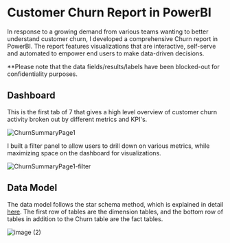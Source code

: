# Customer Churn Report in PowerBI

In response to a growing demand from various teams wanting to better understand customer churn, I developed a comprehensive Churn report in PowerBI. The report features visualizations that are interactive, self-serve and automated to empower end users to make data-driven decisions. 

**Please note that the data fields/results/labels have been blocked-out for confidentiality purposes. 

## Dashboard
This is the first tab of 7 that gives a high level overview of customer churn activity broken out by different metrics and KPI's. 

![ChurnSummaryPage1](https://user-images.githubusercontent.com/69849998/204414424-09e1ec39-3d28-4bfa-a066-93d248191eb5.png)

I built a filter panel to allow users to drill down on various metrics, while maximizing space on the dashboard for visualizations. 

![ChurnSummaryPage1-filter](https://user-images.githubusercontent.com/69849998/204414532-2f370900-d6a2-47f5-98a0-12e2ff3fa69d.png)

## Data Model
The data model follows the star schema method, which is explained in detail [here](https://learn.microsoft.com/en-us/power-bi/guidance/star-schema). The first row of tables are the dimension tables, and the bottom row of tables in addition to the Churn table are the fact tables. 

![image (2)](https://user-images.githubusercontent.com/69849998/204418754-1ffb113c-16a3-4be6-bae1-a17931968129.png)

